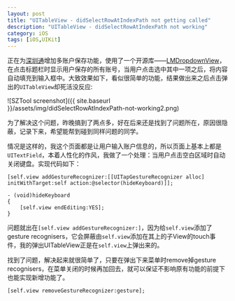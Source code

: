 ```yaml
---
layout: post
title: "UITableView - didSelectRowAtIndexPath not getting called"
description: "UITableView - didSelectRowAtIndexPath not working"
category: iOS
tags: [iOS,UIKit]
---
```



正在为[深圳通](https://itunes.apple.com/cn/app/id980164721?mt=8)增加多账户保存功能，使用了一个开源库——[LMDropdownView](https://github.com/lminhtm/LMDropdownView)，在点击标题栏时显示用户保存的所有账号，当用户点击选中其中一项之后，将内容自动填充到输入框中。大致效果如下，看似很简单的功能，结果做出来之后点击弹出的`UITableView`却死活没反应:

<!--more-->

![SZTool screenshot]({{ site.baseurl }}/assets/img/didSelectRowAtIndexPath-not-working2.png)

为了解决这个问题，昨晚搞到了两点多，好在后来还是找到了问题所在，原因很隐蔽，记录下来，希望能帮到碰到同样问题的同学。

情况是这样的，我这个页面都是让用户输入账户信息的，所以页面上基本上都是`UITextField`，本着人性化的作风，我做了一个处理：当用户点击空白区域时自动关闭键盘。实现代码如下：

```objc
[self.view addGestureRecognizer:[[UITapGestureRecognizer alloc] initWithTarget:self action:@selector(hideKeyboard)]];

- (void)hideKeyboard
{
    [self.view endEditing:YES];
}
```

问题就出在`[self.view addGestureRecognizer:]`，因为给`self.view`添加了gesture recognisers，它会屏蔽由`self.view`添加在其上的子View的touch事件，我的弹出UITableView正是在`self.view`上弹出来的。

找到了问题，解决起来就很简单了，只要在弹出下来菜单时remove掉gesture recognisers，在菜单关闭的时候再加回去，就可以保证不影响原有功能的前提下也能实现新增功能了。

```objc
[self.view removeGestureRecognizer:gesture];
```